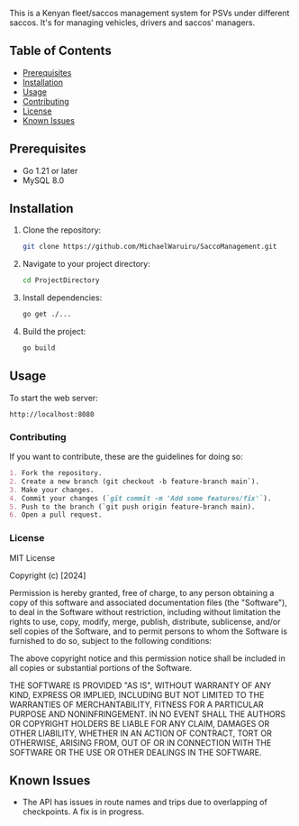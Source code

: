 This is a Kenyan fleet/saccos management system for PSVs under different saccos.
It's for managing vehicles, drivers and saccos' managers.


## Table of Contents
- [Prerequisites](#prerequisites)
- [Installation](#installation)
- [Usage](#usage)
- [Contributing](#contributing)
- [License](#license)
- [Known Issues](#known-issues)

## Prerequisites
- Go 1.21 or later
- MySQL 8.0

## Installation
1. Clone the repository:
    ```bash
    git clone https://github.com/MichaelWaruiru/SaccoManagement.git
    ```
2. Navigate to your project directory:
    ```bash
    cd ProjectDirectory
    ```
3. Install dependencies:
    ```bash
    go get ./...
    ```
4. Build the project:
    ```bash
    go build
    ```

## Usage
To start the web server:
 
    http://localhost:8080
    

### Contributing
If you want to contribute, these are the guidelines for doing so:

```markdown
1. Fork the repository.
2. Create a new branch (git checkout -b feature-branch main`).
3. Make your changes.
4. Commit your changes (`git commit -m 'Add some features/fix'`).
5. Push to the branch (`git push origin feature-branch main).
6. Open a pull request.

```
### License
MIT License

Copyright (c) [2024]

Permission is hereby granted, free of charge, to any person obtaining a copy
of this software and associated documentation files (the "Software"), to deal
in the Software without restriction, including without limitation the rights
to use, copy, modify, merge, publish, distribute, sublicense, and/or sell
copies of the Software, and to permit persons to whom the Software is
furnished to do so, subject to the following conditions:

The above copyright notice and this permission notice shall be included in all
copies or substantial portions of the Software.

THE SOFTWARE IS PROVIDED "AS IS", WITHOUT WARRANTY OF ANY KIND, EXPRESS OR
IMPLIED, INCLUDING BUT NOT LIMITED TO THE WARRANTIES OF MERCHANTABILITY,
FITNESS FOR A PARTICULAR PURPOSE AND NONINFRINGEMENT. IN NO EVENT SHALL THE
AUTHORS OR COPYRIGHT HOLDERS BE LIABLE FOR ANY CLAIM, DAMAGES OR OTHER
LIABILITY, WHETHER IN AN ACTION OF CONTRACT, TORT OR OTHERWISE, ARISING FROM,
OUT OF OR IN CONNECTION WITH THE SOFTWARE OR THE USE OR OTHER DEALINGS IN THE
SOFTWARE.

## Known Issues
- The API has issues in route names and trips due to overlapping of checkpoints. A fix is in progress.